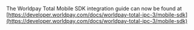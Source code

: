 The Worldpay Total Mobile SDK integration guide can now be found at [https://developer.worldpay.com/docs/worldpay-total-ipc-3/mobile-sdk](https://developer.worldpay.com/docs/worldpay-total-ipc-3/mobile-sdk)